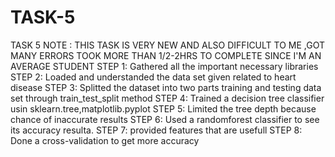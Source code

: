 # TASK-5
TASK 5
NOTE : THIS TASK IS VERY NEW AND ALSO DIFFICULT TO ME ,GOT MANY ERRORS TOOK MORE THAN 1/2-2HRS TO COMPLETE SINCE I'M AN AVERAGE STUDENT 
STEP 1: Gathered all the important necessary libraries 
STEP 2: Loaded and understanded the data set given related to heart disease
STEP 3: Splitted the dataset into two parts training and testing data set through train_test_split method
STEP 4: Trained a decision tree classifier usin sklearn.tree,matplotlib.pyplot
STEP 5: Limited the tree depth because chance of inaccurate results
STEP 6: Used a randomforest classifier to see its accuracy resulta.
STEP 7: provided features that are usefull
STEP 8: Done a cross-validation to get more accuracy
